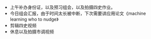 - 上午补办身份证，以及预习组会，以及拍摄四史作业。
- 今日组会汇报，由于时间太长被中断，下次需要讲应用论文《machine learning who to nudge》
- 剪辑四史视频
- 休息以及拍摄市调视频